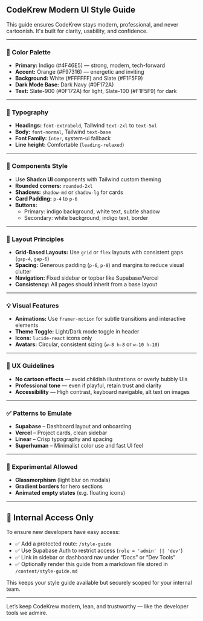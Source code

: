 ## CodeKrew Modern UI Style Guide

This guide ensures CodeKrew stays modern, professional, and never cartoonish. It's built for clarity, usability, and confidence.

---

### 🎨 Color Palette
- **Primary:** Indigo (#4F46E5) — strong, modern, tech-forward
- **Accent:** Orange (#F97316) — energetic and inviting
- **Background:** White (#FFFFFF) and Slate (#F1F5F9)
- **Dark Mode Base:** Dark Navy (#0F172A)
- **Text:** Slate-900 (#0F172A) for light, Slate-100 (#F1F5F9) for dark

---

### 🧱 Typography
- **Headings:** `font-extrabold`, Tailwind `text-2xl` to `text-5xl`
- **Body:** `font-normal`, Tailwind `text-base`
- **Font Family:** `Inter`, system-ui fallback
- **Line height:** Comfortable (`leading-relaxed`)

---

### 🧩 Components Style
- Use **Shadcn UI** components with Tailwind custom theming
- **Rounded corners:** `rounded-2xl`
- **Shadows:** `shadow-md` or `shadow-lg` for cards
- **Card Padding:** `p-4` to `p-6`
- **Buttons:** 
  - Primary: indigo background, white text, subtle shadow
  - Secondary: white background, indigo text, border

---

### 🧭 Layout Principles
- **Grid-Based Layouts:** Use `grid` or `flex` layouts with consistent gaps (`gap-4`, `gap-6`)
- **Spacing:** Generous padding (`p-6`, `p-8`) and margins to reduce visual clutter
- **Navigation:** Fixed sidebar or topbar like Supabase/Vercel
- **Consistency:** All pages should inherit from a base layout

---

### 💡 Visual Features
- **Animations:** Use `framer-motion` for subtle transitions and interactive elements
- **Theme Toggle:** Light/Dark mode toggle in header
- **Icons:** `lucide-react` icons only
- **Avatars:** Circular, consistent sizing (`w-8 h-8` or `w-10 h-10`)

---

### 🧠 UX Guidelines
- **No cartoon effects** — avoid childish illustrations or overly bubbly UIs
- **Professional tone** — even if playful, retain trust and clarity
- **Accessibility** — High contrast, keyboard navigable, alt text on images

---

### ✅ Patterns to Emulate
- **Supabase** – Dashboard layout and onboarding
- **Vercel** – Project cards, clean sidebar
- **Linear** – Crisp typography and spacing
- **Superhuman** – Minimalist color use and fast UI feel

---

### 🧪 Experimental Allowed
- **Glassmorphism** (light blur on modals)
- **Gradient borders** for hero sections
- **Animated empty states** (e.g. floating icons)

---

## 🔐 Internal Access Only

To ensure new developers have easy access:

- ✅ Add a protected route: `/style-guide`
- ✅ Use Supabase Auth to restrict access (`role = 'admin' || 'dev'`)
- ✅ Link in sidebar or dashboard nav under “Docs” or “Dev Tools”
- ✅ Optionally render this guide from a markdown file stored in `/content/style-guide.md`

This keeps your style guide available but securely scoped for your internal team.

---

Let’s keep CodeKrew modern, lean, and trustworthy — like the developer tools we admire.
